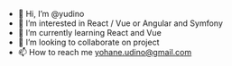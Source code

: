- 👋 Hi, I’m @yudino
- 👀 I’m interested in React / Vue or Angular and Symfony
- 🌱 I’m currently learning React and Vue
- 💞️ I’m looking to collaborate on project 
- 📫 How to reach me yohane.udino@gmail.com

<!---
yudino/yudino is a ✨ special ✨ repository because its `README.md` (this file) appears on your GitHub profile.
You can click the Preview link to take a look at your changes.
--->
